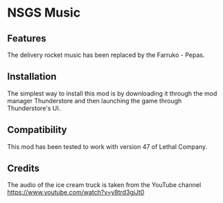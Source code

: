 # NSGS Music

## Features

The delivery rocket music has been replaced by the Farruko - Pepas.

## Installation

The simplest way to install this mod is by downloading it through the mod manager Thunderstore and then launching the game through Thunderstore's UI.

## Compatibility

This mod has been tested to work with version 47 of Lethal Company.
## Credits

The audio of the ice cream truck is taken from the YouTube channel https://www.youtube.com/watch?v=y8trd3gjJt0